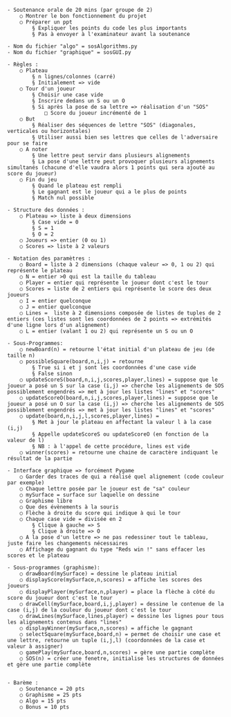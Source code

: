 	- Soutenance orale de 20 mins (par groupe de 2)
		○ Montrer le bon fonctionnement du projet
		○ Préparer un ppt
			§ Expliquer les points du code les plus importants
			§ Pas à envoyer à l'examinateur avant la soutenance
		
	- Nom du fichier "algo" = sosAlgorithms.py
	- Nom du fichier "graphique" = sosGUI.py
	
	- Règles :
		○ Plateau 
			§ n lignes/colonnes (carré)
			§ Initialement => vide
		○ Tour d'un joueur 
			§ Choisir une case vide
			§ Inscrire dedans un S ou un O
			§ Si après la pose de sa lettre => réalisation d'un "SOS"
				□ Score du joueur incrémenté de 1
		○ But
			§ Réaliser des séquences de lettre "SOS" (diagonales, verticales ou horizontales)
			§ Utiliser aussi bien ses lettres que celles de l'adversaire pour se faire
		○ A noter 
			§ Une lettre peut servir dans plusieurs alignements
			§ La pose d'une lettre peut provoquer plusieurs alignements simultanés (chacune d'elle vaudra alors 1 points qui sera ajouté au score du joueur)
		○ Fin du jeu
			§ Quand le plateau est rempli
			§ Le gagnant est le joueur qui a le plus de points
			§ Match nul possible

	- Structure des données :
		○ Plateau => liste à deux dimensions
			§ Case vide = 0
			§ S = 1
			§ O = 2
		○ Joueurs => entier (0 ou 1)
		○ Scores => liste à 2 valeurs

	- Notation des paramètres :
		○ Board = liste à 2 dimensions (chaque valeur => 0, 1 ou 2) qui représente le plateau
		○ N = entier >0 qui est la taille du tableau
		○ Player = entier qui représente le joueur dont c'est le tour
		○ Scores = liste de 2 entiers qui représente le score des deux joueurs
		○ I = entier quelconque
		○ J = entier quelconque
		○ Lines =  liste à 2 dimensions composée de listes de tuples de 2 entiers (ces listes sont les coordonnées de 2 points => extrémités d'une ligne lors d'un alignement)
		○ L = entier (valant 1 ou 2) qui représente un S ou un O
		
	- Sous-Programmes:
		○ newBoard(n) = retourne l'état initial d'un plateau de jeu (de taille n)
		○ possibleSquare(board,n,i,j) = retourne
			§ True si i et j sont les coordonnées d'une case vide
			§ False sinon
		○ updateScoreS(board,n,i,j,scores,player,lines) = suppose que le joueur a posé un S sur la case (i,j) => cherche les alignements de SOS possiblement engendrés => met à jour les listes "lines" et "scores"
		○ updateScoreO(board,n,i,j,scores,player,lines) = suppose que le joueur a posé un O sur la case (i,j) => cherche les alignements de SOS possiblement engendrés => met à jour les listes "lines" et "scores"
		○ update(board,n,i,j,l,scores,player,lines) =
			§ Met à jour le plateau en affectant la valeur l à la case (i,j)
			§ Appelle updateScoreS ou updateScoreO (en fonction de la valeur de l)
			§ NB : à l'appel de cette procédure, lines est vide
		○ winner(scores) = retourne une chaine de caractère indiquant le résultat de la partie

	- Interface graphique => forcément Pygame
		○ Garder des traces de qui a réalisé quel alignement (code couleur par exemple)
		○ Chaque lettre posée par le joueur est de "sa" couleur
		○ mySurface = surface sur laquelle on dessine
		○ Graphisme libre
		○ Que des évènements à la souris
		○ Flèche à droite du score qui indique à qui le tour
		○ Chaque case vide = divisée en 2
			§ Clique à gauche => S
			§ Clique à droite => O
		○ A la pose d'un lettre => ne pas redessiner tout le tableau, juste faire les changements nécessaires
		○ Affichage du gagnant du type "Reds win !" sans effacer les scores et le plateau

	- Sous-programmes (graphisme):
		○ drawBoard(mySurface) = dessine le plateau initial
		○ displayScore(mySurface,n,scores) = affiche les scores des joueurs
		○ displayPlayer(mySurface,n,player) = place la flèche à côté du score du joueur dont c'est le tour
		○ drawCell(mySurface,board,i,j,player) = dessine le contenue de la case (i,j) de la couleur du joueur dont c'est le tour
		○ drawLines(mySurface,lines,player) = dessine les lignes pour tous les alignements contenus dans "lines"
		○ displayWinner(mySurface,n,scores) = affiche le gagnant
		○ selectSquare(mySurface,board,n) = permet de choisir une case et une lettre, retourne un tuple (i,j,l) (coordonnées de la case et valeur à assigner)
		○ gamePlay(mySurface,board,n,scores) = gère une partie complète
		○ SOS(n) = créer une fenetre, initialise les structures de données et gère une partie complète


	- Barème :
		○ Soutenance = 20 pts
		○ Graphisme = 25 pts
		○ Algo = 15 pts
		○ Bonus = 10 pts
		
			
			

